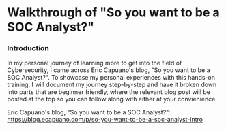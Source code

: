 # Walkthrough of "So you want to be a SOC Analyst?"

### Introduction
In my personal journey of learning more to get into the field of Cybersecurity, I came across Eric Capuano's blog, "So you want to be a SOC Analyst?". To showcase my personal experiences with this hands-on training, I will document my journey step-by-step and have it broken down into parts that are beginner friendly, where the relevant blog post will be posted at the top so you can follow along with either at your convienience. 

Eric Capuano's blog, "So you want to be a SOC Analyst?": https://blog.ecapuano.com/p/so-you-want-to-be-a-soc-analyst-intro 
